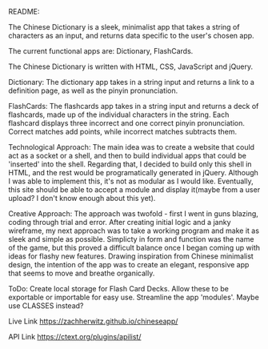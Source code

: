 README:

The Chinese Dictionary is a sleek, minimalist app that takes a string of characters as an input, and returns data specific to the user's chosen app.

The current functional apps are: Dictionary, FlashCards.

The Chinese Dictionary is written with HTML, CSS, JavaScript and jQuery.

Dictionary:
The dictionary app takes in a string input and returns a link to a definition page, as well as the pinyin pronunciation.

FlashCards:
The flashcards app takes in a string input and returns a deck of flashcards, made up of the individual characters in the string. Each flashcard displays three incorrect and one correct pinyin pronunciation. Correct matches add points, while incorrect matches subtracts them.


Technological Approach:
The main idea was to create a website that could act as a socket or a shell, and then to build individual apps that could be 'inserted' into the shell. Regarding that, I decided to build only this shell in HTML, and the rest would be programatically generated in jQuery. Although I was able to implement this, it's not as modular as I would like. Eventually, this site should be able to accept a module and display it(maybe from a user upload? I don't know enough about this yet).

Creative Approach:
The approach was twofold - first I went in guns blazing, coding through trial and error. After creating initial logic and a janky wireframe, my next approach was to take a working program and make it as sleek and simple as possible. Simplicty in form and function was the name of the game, but this proved a difficult balance once I began coming up with ideas for flashy new features. Drawing inspiration from Chinese minimalist design, the intention of the app was to create an elegant, responsive app that seems to move and breathe organically.

ToDo:
Create local storage for Flash Card Decks. Allow these to be exportable or importable for easy use.
Streamline the app 'modules'. Maybe use CLASSES instead?

Live Link
https://zachherwitz.github.io/chineseapp/

API Link
https://ctext.org/plugins/apilist/
